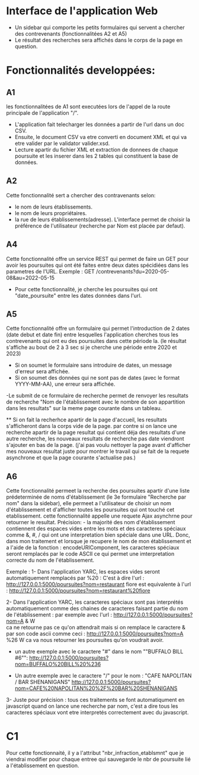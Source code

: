 # Interface de l'application Web
- Un sidebar qui comporte les petits formulaires qui servent a chercher des contrevenants (fonctionnalitées A2 et A5)
- Le résultat des recherches sera affichés dans le corps de la page en question. 

# Fonctionnalités developpées:
## A1
les fonctionnalitées de A1 sont executées lors de l'appel de la route principale de l'application "/".
- L'application fait telecharger les données a partir de l'url dans un doc CSV.
- Ensuite, le document CSV va etre converti en document XML et qui va etre valider par le validator valider.xsd.
- Lecture apartir du fichier XML et extraction de donnees de chaque poursuite et les inserer dans les 2 tables qui constituent la base de données.
## A2
Cette fonctionnalité sert a chercher des contravenants selon:
- le nom de leurs établissements. 
- le nom de leurs propriétaires.
- la rue de leurs établissements(adresse).
L'interface permet de choisir la préférence de l'utilisateur (recherche par Nom est placée par defaut).
## A4
Cette fonctionnalité offre un service REST qui permet de faire un GET pour avoir les poursuites qui ont été faites entre deux dates spécidiées dans les parametres de l'URL.
Exemple :
        GET /contrevenants?du=2020-05-08&au=2022-05-15

- Pour cette fonctionnalité, je cherche les poursuites qui ont "date_poursuite" entre les dates données dans l'url.

## A5
Cette fonctionnalité offre un formulaire qui permet l'introduction de 2 dates (date debut et date fin) entre lesquelles l'application cherches tous les contrevenants qui ont eu des poursuites dans cette période la. (le résultat s'affiche au bout de 2 à 3 sec si je cherche une période entre 2020 et 2023)

- Si on soumet le formulaire sans introduire de dates, un message d'erreur sera affichée.
- Si on soumet des données qui ne sont pas de dates (avec le format YYYY-MM-AA), une erreur sera affichée.

-Le submit de ce formulaire de recherche permet de renvoyer les resultats de recherche "Nom de l'établissement avec le nombre de son appartition dans les resultats" sur la meme page courante dans un tableau.

** Si on fait la recherhce apartir de la page d'accueil, les resultats s'afficheront dans la corps vide de la page. par contre si on lance une recherche apartir de la page resultat qui contient déja des resultats d'une autre recherche, les nouveaux resultats de recherche pas date viendront s'ajouter en bas de la page. (j'ai pas voulu nettoyer la page avant d'afficher mes nouveaux resultat juste pour montrer le travail qui se fait de la requete asynchrone et que la page courante s'actualise pas.)

## A6
Cette fonctionnalité permeet la recherche des poursuites apartir d'une liste prédeterminée de noms d'établissement (le 3e formulaire "Recherche par nom" dans la sidebar), elle permeet a l'utilisateur de choisir un nom d'établissement et d'afficher toutes les poursuites qui ont touché cet etablissement.
cette fonctionnalité appelle une requete Ajax asynchrne pour retourner le resultat.
Précision: 
        - la majorité des nom d'établissement contiennent des espaces vides entre les mots et des caracteres spéciaux comme &, #, / qui ont une interpretation bien spéciale dans une URL.
        Donc, dans mon traitement et lorsque je recupere le nom de mon établissement et a l'aide de la fonction : encodeURIComponent, les caracteres spéciaux seront remplacés par le code ASCII ce qui permet une imterpretation correcte du nom de l'établissement.

Exemple :
1- Dans l'application YARC, les espaces vides seront automatiquement remplacés par %20 :
C'est à dire l'url : http://127.0.0.1:5000/poursuites?nom=restaurant fiore
est equivalente à l'url : http://127.0.0.1:5000/poursuites?nom=restaurant%20fiore

2- Dans l'application YARC, les caracteres spéciaux sont pas interprétés automatiquement comme des chaines de caracteres faisant partie du nom de l'établissement :
par exemple avec l'url : http://127.0.0.1:5000/poursuites?nom=A & W     
ca ne retourne pas ce qu'on attendrait mais si on remplace le caractere & par son code ascii comme ceci :
        http://127.0.0.1:5000/poursuites?nom=A %26 W
ca va nous retourner les poursuites qu'on voudrait avoir.

* un autre exemple avec le caractere "#" dans le nom ""BUFFALO BILL #6"":
        http://127.0.0.1:5000/poursuites?nom=BUFFALO%20BILL%20%236

* Un autre exemple avec le caractere "/" pour le nom : "CAFE NAPOLITAN / BAR SHENANIGANS"
        http://127.0.0.1:5000/poursuites?nom=CAFE%20NAPOLITAN%20%2F%20BAR%20SHENANIGANS

3- Juste pour précision : tous ces traitements se font automatiqument en javascript quand on lance une recherche par nom, c'est a dire tous les caracteres spéciaux vont etre interpretés correctement avec du javascript.


# C1
Pour cette fonctionnaité, il y a l'attribut "nbr_infraction_etablsmnt" que je viendrai modifier pour chaque entree qui sauvegarde le nbr de poursuite lié a l'établissement en question.
